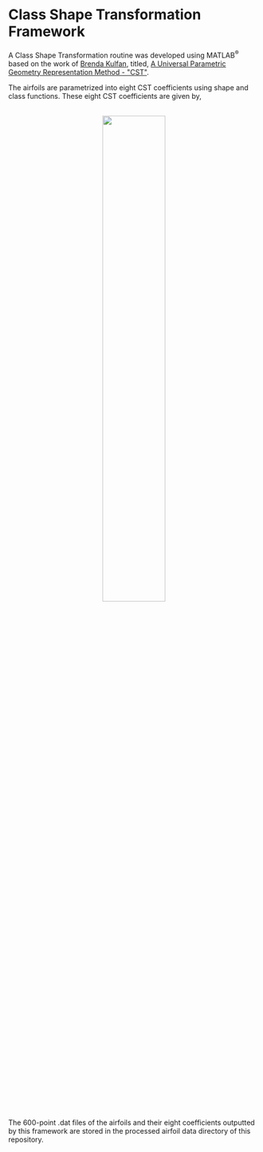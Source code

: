 # Class Shape Transformation Framework
<p align="justify">

  A Class Shape Transformation routine was developed using MATLAB<sup>®️</sup> based on the work of [Brenda Kulfan](https://www.brendakulfan.com/), titled, [A Universal Parametric Geometry
  Representation Method - "CST"](https://www.researchgate.net/publication/245430684_Universal_Parametric_Geometry_Representation_Method).
</p>

The airfoils are parametrized into eight CST coefficients using shape and class functions. These eight CST coefficients are given by,
<br/>
<br/>
<p align="center">
  <img align="center" src="https://github.com/kanakaero/airfoil-aerodynamic-geometric-coefficients-dataset/assets/93387754/7d492f4e-5497-48cd-9dcc-af385df13ae0" width="50%">
</p>
<br/>
<br/>

The 600-point .dat files of the airfoils and their eight coefficients outputted by this framework are stored in the processed airfoil data directory of this repository.
